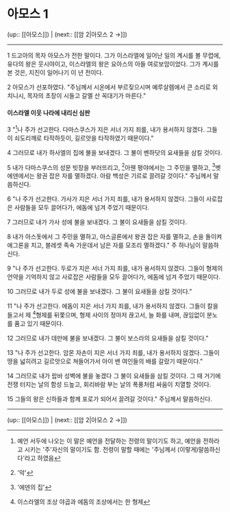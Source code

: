 # 아모스 1

(up:: [[아모스]]) | (next:: [[암 2|아모스 2 →]])

***


1 
드고아의 목자 아모스가 전한 말이다.
그가 이스라엘에 일어난 일의 계시를 볼 무렵에, 유다의 왕은 웃시야이고, 이스라엘의 왕은 요아스의 아들 여로보암이었다. 그가 계시를 본 것은, 지진이 일어나기 이 년 전이다.

2 
아모스가 선포하였다.
"주님께서 시온에서 부르짖으시며 예루살렘에서 큰 소리로 외치니시, 목자의 초장이 시들고 갈멜 산 꼭대기가 마른다."


#### 이스라엘 이웃 나라에 내리신 심판
3 
"[^1]나 주가 선고한다. 다마스쿠스가 지은 서너 가지 죄를, 내가 용서하지 않겠다. 그들이 쇠도리깨로 타작하듯이, 길르앗을 타작하였기 때문이다."


4 
그러므로 내가 하사엘의 집에 불을 보내겠다. 그 불이 벤하닷의 요새들을 삼킬 것이다.


5 
내가 다마스쿠스의 성문 빗장을 부러뜨리고, [^2]아웬 평야에서는 그 주민을 멸하고, [^3]벳에덴에서는 왕권 잡은 자를 멸하겠다. 아람 백성은 기르로 끌려갈 것이다." 주님께서 말씀하신다.


6 
"나 주가 선고한다. 가사가 지은 서너 가지 죄를, 내가 용서하지 않겠다. 그들이 사로잡은 사람들을 모두 끌어다가, 에돔에 넘겨 주었기 때문이다.


7 
그러므로 내가 가사 성에 불을 보내겠다. 그 불이 요새들을 삼킬 것이다.


8 
내가 아스돗에서 그 주민을 멸하고, 아스글론에서 왕권 잡은 자를 멸하고, 손을 돌이켜 에그론을 치고, 블레셋 족속 가운데서 남은 자를 모조리 멸하겠다." 주 하나님이 말씀하신다.


9 
"나 주가 선고한다. 두로가 지은 서너 가지 죄를, 내가 용서하지 않겠다. 그들이 형제의 언약을 기억하지 않고 사로잡은 사람들을 모두 끌어다가, 에돔에 넘겨 주었기 때문이다.


10 
그러므로 내가 두로 성에 불을 보내겠다. 그 불이 요새들을 삼킬 것이다."


11 
"나 주가 선고한다. 에돔이 지은 서너 가지 죄를, 내가 용서하지 않겠다. 그들이 칼을 들고서 제 [^4]형제를 뒤쫓으며, 형제 사이의 정마저 끊고서, 늘 화를 내며, 끊임없이 분노를 품고 있기 때문이다.


12 
그러므로 내가 데만에 불을 보내겠다. 그 불이 보스라의 요새들을 삼킬 것이다."


13 
"나 주가 선고한다. 암몬 자손이 지은 서너 가지 죄를, 내가 용서하지 않겠다. 그들이 땅을 넓히려고 길르앗으로 쳐들어가서 아이 밴 여인들의 배를 갈랐기 때문이다."


14 
그러므로 내가 랍바 성벽에 불을 놓겠다 그 불이 요새들을 삼킬 것이다. 그 때 거기에 전쟁 터지는 날의 함성 드높고, 회리바람 부는 날의 폭풍처럼 싸움이 치열할 것이다.


15 
그들의 왕은 신하들과 함께 포로가 되어서 끌려갈 것이다." 주님께서 말씀하신다.


***

(up:: [[아모스]]) | (next:: [[암 2|아모스 2 →]])

[^1]: 예언 서두에 나오는 이 말은 예언을 전달하는 전령의 말이기도 하고, 예언을 전하라고 시키는 '주'자신의 말이기도 함. 전령이 말할 때에는 '주님께서 (이렇게)말씀하신다'라고 하였음
[^2]: '악'
[^3]: '에덴의 집'
[^4]: 이스라엘의 조상 야곱과 에돔의 조상에서는 한 형제
